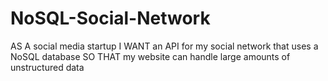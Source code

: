 # NoSQL-Social-Network
AS A social media startup I WANT an API for my social network that uses a NoSQL database SO THAT my website can handle large amounts of unstructured data
